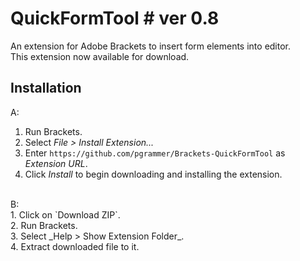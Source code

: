 # QuickFormTool # ver 0.8

An extension for Adobe Brackets to insert form elements into editor.<br>
This extension now available for download.<br>

## Installation ##
A:<br>
1. Run Brackets.<br>
2. Select _File > Install Extension..._<br>
3. Enter `https://github.com/pgrammer/Brackets-QuickFormTool` as _Extension URL_.<br>
4. Click _Install_ to begin downloading and installing the extension.<br>
<br>
B:<br>
1. Click on `Download ZIP`.<br>
2. Run Brackets.<br>
3. Select _Help > Show Extension Folder_.<br>
4. Extract downloaded file to it.
